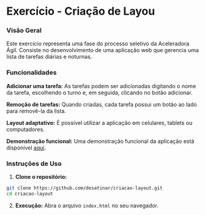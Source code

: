# Exercício - Criação de Layou

### Visão Geral
Este exercício representa uma fase do processo seletivo da Aceleradora Ágil. Consiste no desenvolvimento de uma aplicação web que gerencia uma lista de tarefas diárias e noturnas.

### Funcionalidades
**Adicionar uma tarefa:** As tarefas podem ser adicionadas digitando o nome da tarefa, escolhendo o turno e, em seguida, clicando no botão adicionar.

**Remoção de tarefas:** Quando criadas, cada tarefa possui um botão ao lado para removê-la da lista.

**Layout adaptativo:** É possível utilizar a aplicação em celulares, tablets ou computadores.

**Demonstração funcional:** Uma demonstração funcional da aplicação está disponível [aqui](https://criacao-layout.netlify.app/).

### Instruções de Uso
1. **Clone o repositório:**

```bash
git clone https://github.com/desatinar/criacao-layout.git
cd criacao-layout
```

2. **Execução:**
Abra o arquivo `index.html` no seu navegador.
